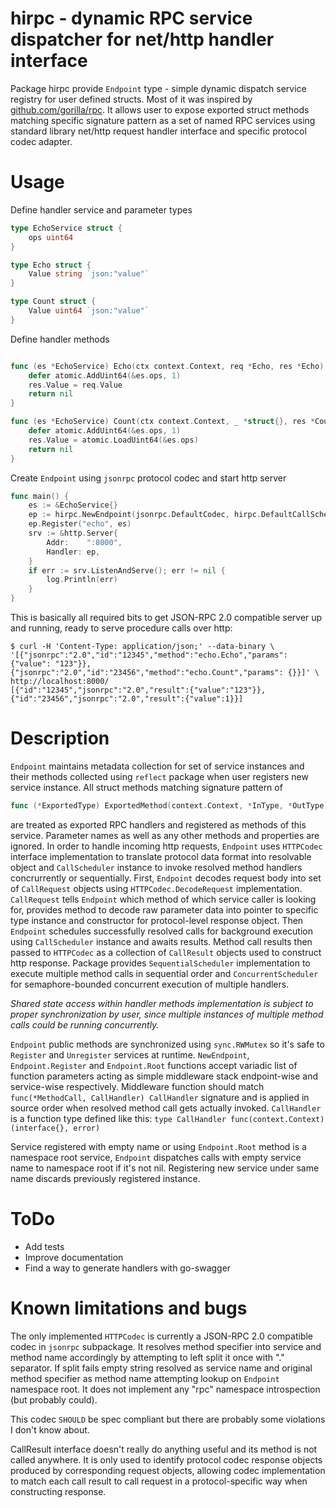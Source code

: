 # hirpc - dynamic RPC service dispatcher for net/http handler interface
Package hirpc provide `Endpoint` type - simple dynamic dispatch service registry for user defined structs. Most of it was inspired by [github.com/gorilla/rpc](https://github.com/gorilla/rpc). It allows user to expose exported struct methods matching specific signature pattern as a set of named RPC services using standard library net/http request handler interface and specific protocol codec adapter.
# Usage
Define handler service and parameter types
```go
type EchoService struct {
	ops uint64
} 

type Echo struct {
	Value string `json:"value"`
}

type Count struct {
	Value uint64 `json:"value"`
}
```

Define handler methods
```go

func (es *EchoService) Echo(ctx context.Context, req *Echo, res *Echo) error {
	defer atomic.AddUint64(&es.ops, 1)
	res.Value = req.Value
	return nil
}

func (es *EchoService) Count(ctx context.Context, _ *struct{}, res *Count) error {
	defer atomic.AddUint64(&es.ops, 1)
	res.Value = atomic.LoadUint64(&es.ops)
	return nil
}

```

Create `Endpoint` using `jsonrpc` protocol codec and start http server
```go
func main() {
	es := &EchoService{}
	ep := hirpc.NewEndpoint(jsonrpc.DefaultCodec, hirpc.DefaultCallScheduler)
	ep.Register("echo", es)
	srv := &http.Server{
		Addr:    ":8000",
		Handler: ep,
	}
	if err := srv.ListenAndServe(); err != nil {
		log.Println(err)
	}
}
```

This is basically all required bits to get JSON-RPC 2.0 compatible server up and running, ready to serve procedure calls over http:
```
$ curl -H 'Content-Type: application/json;' --data-binary \
'[{"jsonrpc":"2.0","id":"12345","method":"echo.Echo","params": {"value": "123"}}, {"jsonrpc":"2.0","id":"23456","method":"echo.Count","params": {}}]' \
http://localhost:8000/
[{"id":"12345","jsonrpc":"2.0","result":{"value":"123"}},{"id":"23456","jsonrpc":"2.0","result":{"value":1}}]

```
# Description
`Endpoint` maintains metadata collection for set of service instances and their methods collected using `reflect` package when user registers new service instance. All struct methods matching signature pattern of 
```go
func (*ExportedType) ExportedMethod(context.Context, *InType, *OutType) error
``` 
are treated as exported RPC handlers and registered as methods of this service. Parameter names as well as any other methods and properties are ignored.
In order to handle incoming http requests, `Endpoint` uses `HTTPCodec` interface implementation to translate protocol data format into resolvable object and `CallScheduler` instance to invoke resolved method handlers concrurrently or sequentially. First, `Endpoint` decodes request body into set of `CallRequest` objects using `HTTPCodec.DecodeRequest` implementation. `CallRequest` tells `Endpoint` which method of which service caller is looking for, provides method to decode raw parameter data into pointer to specific type instance and constructor for protocol-level response object. Then `Endpoint` schedules successfully resolved calls for background execution using `CallScheduler` instance and awaits results. Method call results then passed to `HTTPCodec` as a collection of `CallResult` objects used to construct http response.
Package provides `SequentialScheduler` implementation to execute multiple method calls in sequential order and `ConcurrentScheduler` for semaphore-bounded concurrent execution of multiple handlers.

*Shared state access within handler methods implementation is subject to proper synchronization by user, since multiple instances of multiple method calls could be running concurrently.*

`Endpoint` public methods are synchronized using `sync.RWMutex` so it's safe to `Register` and `Unregister` services at runtime.
`NewEndpoint`, `Endpoint.Register` and `Endpoint.Root` functions accept variadic list of function parameters acting as simple middleware stack endpoint-wise and service-wise respectively. Middleware function should match `func(*MethodCall, CallHandler) CallHandler` signature and is applied in source order when resolved method call gets actually invoked. `CallHandler` is a function type defined like this: `type CallHandler func(context.Context) (interface{}, error)`

Service registered with empty name or using `Endpoint.Root` method is a namespace root service, `Endpoint` dispatches calls with empty service name to namespace root if it's not nil. Registering new service under same name discards previously registered instance.

# ToDo
- Add tests
- Improve documentation
- Find a way to generate handlers with go-swagger

# Known limitations and bugs
The only implemented `HTTPCodec` is currently a JSON-RPC 2.0 compatible codec in `jsonrpc` subpackage.
It resolves method specifier into service and method name accordingly by attempting to left split it once with "." separator.
If split fails empty string resolved as service name and original method specifier as method name attempting lookup on `Endpoint` namespace root.
It does not implement any "rpc" namespace introspection (but probably could).

This codec `SHOULD` be spec compliant but there are probably some violations I don't know about.

CallResult interface doesn't really do anything useful and its method is not called anywhere. It is only used to identify protocol codec response objects produced by corresponding request objects, allowing codec implementation to match each call result to call request in a protocol-specific way when constructing response.
